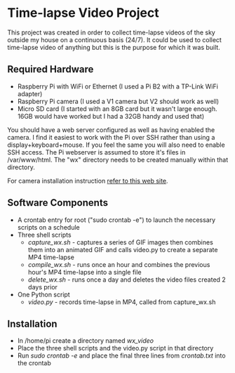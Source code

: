 # Time-lapse Video Project

This project was created in order to collect time-lapse videos of the sky outside my house on a continuous basis (24/7). It could be used to collect time-lapse video of anything but this is the purpose for which it was built.

## Required Hardware
* Raspberry Pi with WiFi or Ethernet (I used a Pi B2 with a TP-Link WiFi adapter)
* Raspberry Pi camera (I used a V1 camera but V2 should work as well)
* Micro SD card (I started with an 8GB card but it wasn't large enough. 16GB would have worked but I had a 32GB handy and used that)

You should have a web server configured as well as having enabled the camera. I find it easiest to work with the Pi over SSH rather than using a display+keyboard+mouse. If you feel the same you will also need to enable SSH access. The Pi webserver is assumed to store it's files in /var/www/html. The "wx" directory needs to be created manually within that directory.

For camera installation instruction [refer to this web site](https://www.raspberrypi.org/documentation/usage/camera/README.md).

## Software Components
* A crontab entry for root ("sudo crontab -e") to launch the necessary scripts on a schedule
* Three shell scripts
  * _capture_wx.sh_ - captures a series of GIF images then combines them into an animated GIF and calls video.py to create a separate MP4 time-lapse
  * _compile_wx.sh_ - runs once an hour and combines the previous hour's MP4 time-lapse into a single file
  * _delete_wx.sh_ - runs once a day and deletes the video files created 2 days prior
* One Python script
  * _video.py_ - records time-lapse in MP4, called from capture_wx.sh

## Installation
* In /home/pi create a directory named _wx_video_
* Place the three shell scripts and the video.py script in that directory
* Run _sudo crontab -e_ and place the final three lines from _crontab.txt_ into the crontab
